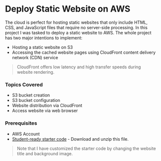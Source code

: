 Deploy Static Website on AWS
============================

The cloud is perfect for hosting static websites that only include HTML, CSS, and JavaScript files that require no server-side processing. In this project I was tasked to deploy a static website to AWS. The whole project has two major intentions to implement:
- Hosting a static website on S3
- Accessing the cached website pages using CloudFront content delivery network (CDN) service  
> CloudFront offers low latency and high transfer speeds during website rendering.  

### Topics Covered
- S3 bucket creation
- S3 bucket configuration
- Website distribution via CloudFront
- Access website via web browser  

### Prerequisites
- AWS Account
- [Student-ready starter code](https://drive.google.com/open?id=15vQ7-utH7wBJzdAX3eDmO9ls35J5_sEQ) - Download and unzip this file.
> Note that I have customized the starter code by changing the website title and background image.  

